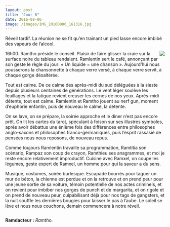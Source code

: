 ```yaml
---
layout: post
title: "Jour 6"
date: 2016-08-06
image: /images/IMG_20160806_161316.jpg
---
```


Réveil tardif. La réunion ne se fit qu’en trainant un pied lasse encore imbibé des vapeurs de l’alcool.

<div style="float:right; max-width: 500px;"><img src="/images/IMG_20160806_161316.jpg" style="max-width: 500px"></div>

16h00. Ramtho préside le conseil. Plaisir de faire glisser la craie sur la surface noire du tableau rendaient. Ramlentin sert le café, annonçant par son geste le règle du jour: « Un liquide = une chanson ». Aujourd’hui nous pousserons la chansonnette à chaque verre versé, à chaque verre servit, à chaque gorge désaltérée.
 
Tout est calme. De ce calme des après-midi du sud déléguées à la sieste depuis plusieurs centaines de générations. Le vent léger soulève les feuillages et la fatigue revient creuser les cernes de nos yeux. Après-midi détente, tout est calme. Ramlentin et Ramtho jouent au nerf gun, moment d’euphorie enfantin, puis de nouveau le calme, la détente.

On se lave, on se prépare, la soirée approche et le diner n’est pas encore prêt. On lit les cartes du tarot, spéculant à foison sur ses illustres symboles, après avoir débattus une énième fois des différences entre philosophes anglo-saxons et philosophes franco-germaniques, puis l’esprit rassasié de pensées nous nous reposons, de nouveau repus.

Comme toujours Ramlentin travaille sa programmation, Ramtitia son scénario, Rampaz son coup de crayon, Ramthieu ses anagrammes, et moi je reste encore relativement improductif. Cuisine avec Ramxel, on coupe les légumes, geste expert de Ramxel, un homme pour qui la saveur a du sens.

Musique, costumes, soirée burlesque. Escapade bourrés pour taguer un mur de béton, la chienne est perdue et on la retrouve et on prend peur pour une jeune sortie de sa voiture, témoin potentielle de nos actes criminels, et on revient pour imbiber nos gorges de punch et de margarita, et on rigole et on prend de nouveau peur, culpabilisant déjà pour nos tags de gangsters, et la nuit souffle les dernières bougies pour laisser le pas à l’aube. Le soleil se lève et nous nous couchons, demain commencera à notre réveil. 

<div class="box alt">
	<div class="row uniform 50%">
		<div class="4u"><span class="image fit"><img src="/images/IMG_20160807_013418.jpg" alt="" /></span></div>
		<div class="4u"><span class="image fit"><img src="/images/IMG_20160807_013401.jpg" alt="" /></span></div>
		<div class="4u"><span class="image fit"><img src="/images/DSC03820.JPG" alt="" /></span></div>
		<div class="4u"><span class="image fit"><img src="/images/DSC03823.JPG" alt="" /></span></div>
		<div class="4u"><span class="image fit"><img src="/images/DSC03830.JPG" alt="" /></span></div>
		<div class="4u"><span class="image fit"><img src="/images/DSC03838.JPG" alt="" /></span></div>
		<div class="6u"><span class="image fit"><img src="/images/DSC03839.JPG" alt="" /></span></div>
		<div class="6u"><span class="image fit"><img src="/images/DSC03840.JPG" alt="" /></span></div>
		<div class="4u"><span class="image fit"><img src="/images/DSC03841.JPG" alt="" /></span></div>
		<div class="4u"><span class="image fit"><img src="/images/DSC03842.JPG" alt="" /></span></div>
		<div class="4u"><span class="image fit"><img src="/images/DSC03843.JPG" alt="" /></span></div>
	</div>
</div>

**Ramdacteur :** *Ramtho*.
